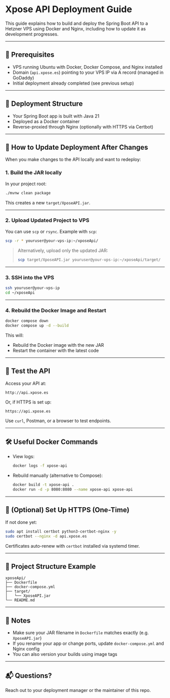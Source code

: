 # Xpose API Deployment Guide

This guide explains how to build and deploy the Spring Boot API to a Hetzner VPS using Docker and Nginx, including how to update it as development progresses.

---

## 🧱 Prerequisites

- VPS running Ubuntu with Docker, Docker Compose, and Nginx installed
- Domain (`api.xpose.es`) pointing to your VPS IP via A record (managed in GoDaddy)
- Initial deployment already completed (see previous setup)

---

## 🚀 Deployment Structure

- Your Spring Boot app is built with Java 21
- Deployed as a Docker container
- Reverse-proxied through Nginx (optionally with HTTPS via Certbot)

---

## 🔄 How to Update Deployment After Changes

When you make changes to the API locally and want to redeploy:

### 1. **Build the JAR locally**

In your project root:

```bash
./mvnw clean package
```

This creates a new `target/XposeAPI.jar`.

---

### 2. **Upload Updated Project to VPS**

You can use `scp` or `rsync`. Example with `scp`:

```bash
scp -r * youruser@your-vps-ip:~/xposeApi/
```

> Alternatively, upload only the updated JAR:
>
> ```bash
> scp target/XposeAPI.jar youruser@your-vps-ip:~/xposeApi/target/
> ```

---

### 3. **SSH into the VPS**

```bash
ssh youruser@your-vps-ip
cd ~/xposeApi
```

---

### 4. **Rebuild the Docker Image and Restart**

```bash
docker compose down
docker compose up -d --build
```

This will:

- Rebuild the Docker image with the new JAR
- Restart the container with the latest code

---

## 🧪 Test the API

Access your API at:

```
http://api.xpose.es
```

Or, if HTTPS is set up:

```
https://api.xpose.es
```

Use `curl`, Postman, or a browser to test endpoints.

---

## 🛠️ Useful Docker Commands

- View logs:

  ```bash
  docker logs -f xpose-api
  ```

- Rebuild manually (alternative to Compose):

  ```bash
  docker build -t xpose-api .
  docker run -d -p 8080:8080 --name xpose-api xpose-api
  ```

---

## 🔐 (Optional) Set Up HTTPS (One-Time)

If not done yet:

```bash
sudo apt install certbot python3-certbot-nginx -y
sudo certbot --nginx -d api.xpose.es
```

Certificates auto-renew with `certbot` installed via systemd timer.

---

## 📂 Project Structure Example

```
xposeApi/
├── Dockerfile
├── docker-compose.yml
├── target/
│   └── XposeAPI.jar
└── README.md
```

---

## 📌 Notes

- Make sure your JAR filename in `Dockerfile` matches exactly (e.g. `XposeAPI.jar`)
- If you rename your app or change ports, update `docker-compose.yml` and Nginx config
- You can also version your builds using image tags

---

## 📬 Questions?

Reach out to your deployment manager or the maintainer of this repo.
